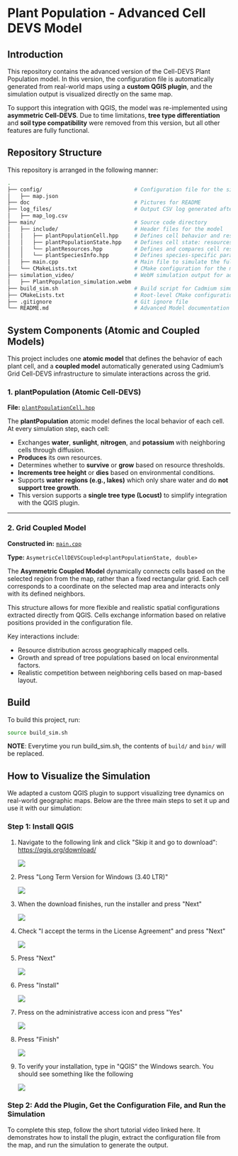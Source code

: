 # Plant Population - Advanced Cell DEVS Model

## Introduction
This repository contains the advanced version of the Cell-DEVS Plant Population model. In this version, the configuration file is automatically generated from real-world maps using a **custom QGIS plugin**, and the simulation output is visualized directly on the same map.

To support this integration with QGIS, the model was re-implemented using **asymmetric Cell-DEVS**. Due to time limitations, **tree type differentiation** and **soil type compatibility** were removed from this version, but all other features are fully functional.

## Repository Structure
This repository is arranged in the following manner:

```sh
.
├── config/                             # Configuration file for the simulation
│   ├── map.json
├── doc                                 # Pictures for README
├── log_files/                          # Output CSV log generated after simulation
│   ├── map_log.csv
├── main/                               # Source code directory
│   ├── include/                        # Header files for the model
│   │   ├── plantPopulationCell.hpp     # Defines cell behavior and resource-based state updates
│   │   ├── plantPopulationState.hpp    # Defines cell state: resources, soil type, elevation, tree type, and height
│   │   └── plantResources.hpp          # Defines and compares cell resources (water, sunlight, nitrogen, potassium)
│   │   └── plantSpeciesInfo.hpp        # Defines species-specific parameters including supported soil types
│   ├── main.cpp                        # Main file to simulate the full system
│   └── CMakeLists.txt                  # CMake configuration for the main directory
├── simulation_video/                   # WebM simulation output for advanced model
│   ├── PlantPopulation_simulation.webm
├── build_sim.sh                        # Build script for Cadmium simulation
├── CMakeLists.txt                      # Root-level CMake configuration
├── .gitignore                          # Git ignore file
└── README.md                           # Advanced Model documentation
```

## System Components (Atomic and Coupled Models)

This project includes one **atomic model** that defines the behavior of each plant cell, and a **coupled model** automatically generated using Cadmium’s Grid Cell-DEVS infrastructure to simulate interactions across the grid.

### **1. plantPopulation (Atomic Cell-DEVS)**  
**File:** [`plantPopulationCell.hpp`](main/include/plantPopulationCell.hpp)  

The **plantPopulation** atomic model defines the local behavior of each cell. At every simulation step, each cell:
- Exchanges **water**, **sunlight**, **nitrogen**, and **potassium** with neighboring cells through diffusion.  
- **Produces** its own resources.  
- Determines whether to **survive** or **grow** based on resource thresholds.  
- **Increments tree height** or **dies** based on environmental conditions.
- Supports **water regions (e.g., lakes)** which only share water and do **not support tree growth**.
- This version supports a **single tree type (Locust)** to simplify integration with the QGIS plugin.

---

### **2. Grid Coupled Model**  
**Constructed in:** [`main.cpp`](main/main.cpp)
  
**Type:** `AsymetricCellDEVSCoupled<plantPopulationState, double>`

The **Asymmetric Coupled Model** dynamically connects cells based on the selected region from the map, rather than a fixed rectangular grid. Each cell corresponds to a coordinate on the selected map area and interacts only with its defined neighbors.

This structure allows for more flexible and realistic spatial configurations extracted directly from QGIS. Cells exchange information based on relative positions provided in the configuration file.

Key interactions include:
- Resource distribution across geographically mapped cells.
- Growth and spread of tree populations based on local environmental factors.
- Realistic competition between neighboring cells based on map-based layout.

## Build
To build this project, run:
```sh
source build_sim.sh
```

__NOTE__: Everytime you run build_sim.sh, the contents of `build/` and `bin/` will be replaced.

## **How to Visualize the Simulation**

We adapted a custom QGIS plugin to support visualizing tree dynamics on real-world geographic maps.
Below are the three main steps to set it up and use it with our simulation:

### **Step 1: Install QGIS**

1. Navigate to the following link and click "Skip it and go to download": https://qgis.org/download/

    ![](doc/qgis_1.png)

2. Press "Long Term Version for Windows (3.40 LTR)"

    ![](doc/qgis_2.png)

3. When the download finishes, run the installer and press "Next"

    ![](doc/qgis_3.png)

4. Check "I accept the terms in the License Agreement" and press "Next"

    ![](doc/qgis_4.png)

5. Press "Next"

    ![](doc/qgis_5.png)

6. Press "Install"

    ![](doc/qgis_6.png)

7. Press on the administrative access icon and press "Yes"

    ![](doc/qgis_7.png)

7. Press "Finish"

    ![](doc/qgis_8.png)

9. To verify your installation, type in "QGIS" the Windows search. You should see something like the following

    ![](doc/qgis_9.png)

### **Step 2: Add the Plugin, Get the Configuration File, and Run the Simulation**

To complete this step, follow the short tutorial video linked here. It demonstrates how to install the plugin, extract the configuration file from the map, and run the simulation to generate the output.